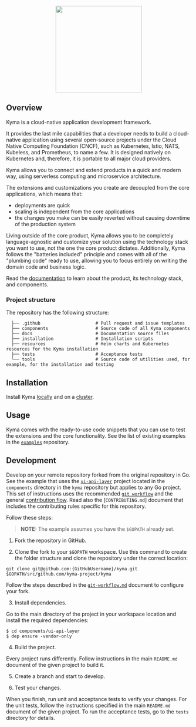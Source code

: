 <p align="center">
<img src="https://raw.githubusercontent.com/kyma-project/kyma/master/logo.png" width="235">
</p>

## Overview

Kyma is a cloud-native application development framework.

It provides the last mile capabilities that a developer needs to build a cloud-native application using several open-source projects under the Cloud Native Computing Foundation (CNCF), such as Kubernetes, Istio, NATS, Kubeless, and Prometheus, to name a few.
It is designed natively on Kubernetes and, therefore, it is portable to all major cloud providers.

Kyma allows you to connect and extend products in a quick and modern way, using serverless computing and microservice architecture.

The extensions and customizations you create are decoupled from the core applications, which means that:
* deployments are quick
* scaling is independent from the core applications
* the changes you make can be easily reverted without causing downtime of the production system

Living outside of the core product, Kyma allows you to be completely language-agnostic and customize your solution using the technology stack you want to use, not the one the core product dictates. Additionally, Kyma follows the "batteries included" principle and comes with all of the "plumbing code" ready to use, allowing you to focus entirely on writing the domain code and business logic.

Read the [documentation](docs/README.md) to learn about the product, its technology stack, and components.

### Project structure

The repository has the following structure:

```
  ├── .github                     # Pull request and issue templates             
  ├── components                  # Source code of all Kyma components                                                   
  ├── docs                        # Documentation source files
  ├── installation                # Installation scripts     
  ├── resources                   # Helm charts and Kubernetes resources for the Kyma installation
  ├── tests                       # Acceptance tests
  └── tools                       # Source code of utilities used, for example, for the installation and testing
  ```

## Installation

Install Kyma [locally](docs/kyma/docs/031-gs-local-installation.md) and on a [cluster](docs/kyma/docs/032-gs-cluster-installation.md).

## Usage

Kyma comes with the ready-to-use code snippets that you can use to test the extensions and the core functionality. See the list of existing examples in the [`examples`](https://github.com/kyma-project/examples) repository.

## Development

Develop on your remote repository forked from the original repository in Go.
See the example that uses the [`ui-api-layer`](components/ui-api-layer) project located in the `components` directory in the `kyma` repository but applies to any Go project. This set of instructions uses the recommended [`git workflow`](https://github.com/kyma-project/community/blob/master/git-workflow.md) and the general [contribution flow](https://github.com/kyma-project/community/blob/master/CONTRIBUTING.md#contribute-code-or-content). Read also the [`CONTRIBUTING.md`] document that includes the contributing rules specific for this repository.

Follow these steps:

> **NOTE:** The example assumes you have the `$GOPATH` already set.

1. Fork the repository in GitHub.

2. Clone the fork to your `$GOPATH` workspace. Use this command to create the folder structure and clone the repository under the correct location:

```
git clone git@github.com:{GitHubUsername}/kyma.git $GOPATH/src/github.com/kyma-project/kyma
```

Follow the steps described in the [`git-workflow.md`](https://github.com/kyma-project/community/blob/master/git-workflow.md#steps) document to configure your fork.

3. Install dependencies.

Go to the main directory of the project in your workspace location and install the required dependencies:

```
$ cd components/ui-api-layer
$ dep ensure -vendor-only
```

4. Build the project.

Every project runs differently. Follow instructions in the main `README.md` document of the given project to build it.

5. Create a branch and start to develop.

6. Test your changes.

When you finish, run unit and acceptance tests to verify your changes. For the unit tests, follow the instructions specified in the main `README.md` document of the given project. To run the acceptance tests, go to the `tests` directory for details.
